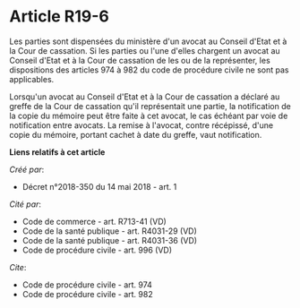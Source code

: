 # Article R19-6

Les parties sont dispensées du ministère d'un avocat au Conseil d'Etat et à la Cour de cassation. Si les parties ou l'une
d'elles chargent un avocat au Conseil d'Etat et à la Cour de cassation de les ou de la représenter, les dispositions des
articles 974 à 982 du code de procédure civile ne sont pas applicables. 

Lorsqu'un avocat au Conseil d'Etat et à la Cour de cassation a déclaré au greffe de la Cour de cassation qu'il représentait
une partie, la notification de la copie du mémoire peut être faite à cet avocat, le cas échéant par voie de notification
entre avocats. La remise à l'avocat, contre récépissé, d'une copie du mémoire, portant cachet à date du greffe, vaut
notification.

**Liens relatifs à cet article**

_Créé par_:

  - Décret n°2018-350 du 14 mai 2018 - art. 1

_Cité par_:

  - Code de commerce - art. R713-41 (VD)
  - Code de la santé publique - art. R4031-29 (VD)
  - Code de la santé publique - art. R4031-36 (VD)
  - Code de procédure civile - art. 996 (VD)

_Cite_:

  - Code de procédure civile - art. 974
  - Code de procédure civile - art. 982
